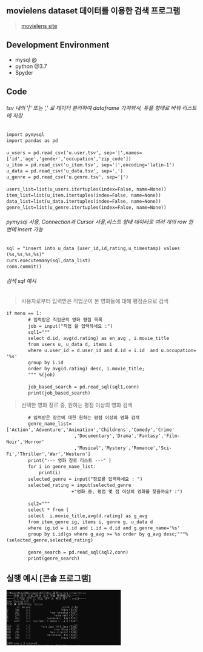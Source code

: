  movielens dataset 데이터를 이용한 검색 프로그램 
-------------

> [movielens site](https://grouplens.org/datasets/movielens/100k/)

Development Environment
-------------
* mysql @
* python @3.7
* Spyder

Code
------------
###### tsv 내의 '|' 또는 ',' 로 데이터 분리하여 dataframe 가져와서, 튜플 형태로 바꿔 리스트에 저장 
```
import pymysql
import pandas as pd

u_users = pd.read_csv('u.user.tsv', sep='|',names=['id','age','gender','occupation','zip_code'])
u_item = pd.read_csv('u_item.tsv', sep='|',encoding='latin-1')
u_data = pd.read_csv('u_data.tsv', sep=',')
u_genre = pd.read_csv('u.genre.tsv', sep='|')

users_list=list(u_users.itertuples(index=False, name=None))
item_list=list(u_item.itertuples(index=False, name=None))
data_list=list(u_data.itertuples(index=False, name=None))
genre_list=list(u_genre.itertuples(index=False, name=None))
```
###### pymysql 사용, Connection과 Cursor 사용,리스트 형태 데이터로 여러 개의 row 한 번에 insert 가능 
```
sql = "insert into u_data (user_id,id,rating,u_timestamp) values (%s,%s,%s,%s)"
curs.executemany(sql,data_list)
conn.commit()
```
###### 검색 sql 예시 
  > 사용자로부터 입력받은 직업군이 본 영화들에 대해 평점순으로 검색 
```
if menu == 1:
        # 입력받은 직업군의 영화 평점 목록
        job = input("직업 을 입력하세요 :")
        sql1="""
        select d.id, avg(d.rating) as en_avg , i.movie_title
        from users u, u_data d, items i
        where u.user_id = d.user_id and d.id = i.id  and u.occupation= '%s'
        group by i.id
        order by avg(d.rating) desc, i.movie_title;
        """ %(job)
    
        job_based_search = pd.read_sql(sql1,conn)
        print(job_based_search)
```
  > 선택한 영화 장르 중, 원하는 평점 이상의 영화 검색 
```
        # 입력받은 장르에 대한 원하는 평점 이상의 영화 검색
        genre_name_list=['Action','Adventure','Animation','Childrens','Comedy','Crime'
                         ,'Documentary','Drama','Fantasy','Film-Noir','Horror'
                         ,'Musical','Mystery','Romance','Sci-Fi','Thriller','War','Western']
        print("--- 영화 장르 리스트 ---" )
        for i in genre_name_list:
            print(i)
        selected_genre = input("장르를 입력하세요 : ")
        selected_rating = input(selected_genre
                        +"영화 중, 평점 몇 점 이상의 영화를 찾을까요? :")
        
        sql2="""
        select * from (
        select  i.movie_title,avg(d.rating) as g_avg
        from item_genre ig, items i, genre g, u_data d
        where ig.id = i.id and i.id = d.id and g.genre_name='%s'
        group by i.id)gs where g_avg >= %s order by g_avg desc;"""%(selected_genre,selected_rating)
        
        genre_search = pd.read_sql(sql2,conn)
        print(genre_search)
```
실행 예시 [콘솔 프로그램]
------------
<img src="1.png" width="60%"></img>

